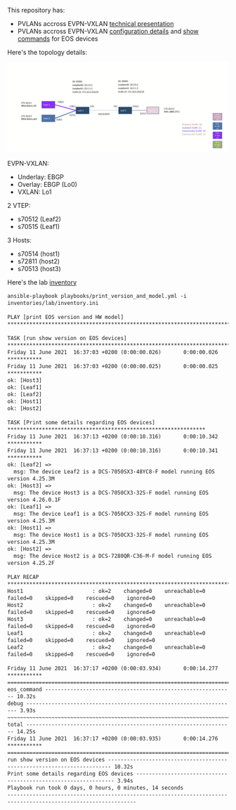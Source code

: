 This repository has:
- PVLANs accross EVPN-VXLAN [technical presentation](PVLAN_EVPN_VXLAN.pptx)
- PVLANs accross EVPN-VXLAN [configuration details](inventories/lab/intended/configs) and [show commands](inventories/lab/snapshots) for EOS devices

Here's the topology details:

![lab.png](lab.png)

EVPN-VXLAN:
- Underlay: EBGP
- Overlay: EBGP (Lo0)
- VXLAN: Lo1

2 VTEP:
- s70512 (Leaf2)
- s70515 (Leaf1)

3 Hosts:
- s70514 (host1)
- s72811 (host2)
- s70513 (host3)

Here's the lab [inventory](inventories/lab/inventory.ini)

```
ansible-playbook playbooks/print_version_and_model.yml -i inventories/lab/inventory.ini

PLAY [print EOS version and HW model] *************************************************************************

TASK [run show version on EOS devices] ************************************************************************
Friday 11 June 2021  16:37:03 +0200 (0:00:00.026)       0:00:00.026 ***********
Friday 11 June 2021  16:37:03 +0200 (0:00:00.025)       0:00:00.025 ***********
ok: [Host3]
ok: [Leaf1]
ok: [Leaf2]
ok: [Host1]
ok: [Host2]

TASK [Print some details regarding EOS devices] ***************************************************************
Friday 11 June 2021  16:37:13 +0200 (0:00:10.316)       0:00:10.342 ***********
Friday 11 June 2021  16:37:13 +0200 (0:00:10.316)       0:00:10.341 ***********
ok: [Leaf2] =>
  msg: The device Leaf2 is a DCS-7050SX3-48YC8-F model running EOS version 4.25.3M
ok: [Host3] =>
  msg: The device Host3 is a DCS-7050CX3-32S-F model running EOS version 4.26.0.1F
ok: [Leaf1] =>
  msg: The device Leaf1 is a DCS-7050CX3-32S-F model running EOS version 4.25.3M
ok: [Host1] =>
  msg: The device Host1 is a DCS-7050CX3-32S-F model running EOS version 4.25.3M
ok: [Host2] =>
  msg: The device Host2 is a DCS-7280QR-C36-M-F model running EOS version 4.25.2F

PLAY RECAP ****************************************************************************************************
Host1                      : ok=2    changed=0    unreachable=0    failed=0    skipped=0    rescued=0    ignored=0
Host2                      : ok=2    changed=0    unreachable=0    failed=0    skipped=0    rescued=0    ignored=0
Host3                      : ok=2    changed=0    unreachable=0    failed=0    skipped=0    rescued=0    ignored=0
Leaf1                      : ok=2    changed=0    unreachable=0    failed=0    skipped=0    rescued=0    ignored=0
Leaf2                      : ok=2    changed=0    unreachable=0    failed=0    skipped=0    rescued=0    ignored=0

Friday 11 June 2021  16:37:17 +0200 (0:00:03.934)       0:00:14.277 ***********
===============================================================================
eos_command ------------------------------------------------------------ 10.32s
debug ------------------------------------------------------------------- 3.93s
~~~~~~~~~~~~~~~~~~~~~~~~~~~~~~~~~~~~~~~~~~~~~~~~~~~~~~~~~~~~~~~~~~~~~~~~~~~~~~~
total ------------------------------------------------------------------ 14.25s
Friday 11 June 2021  16:37:17 +0200 (0:00:03.935)       0:00:14.276 ***********
===============================================================================
run show version on EOS devices ----------------------------------------------------------------------- 10.32s
Print some details regarding EOS devices --------------------------------------------------------------- 3.94s
Playbook run took 0 days, 0 hours, 0 minutes, 14 seconds
---------------------------------------------------------------------------------------------------------------
```